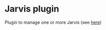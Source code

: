 # Jarvis plugin 

Plugin to manage one or more Jarvis (see [here](:https://github.com/alexylem/jarvis))
